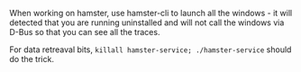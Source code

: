 
When working on hamster, use hamster-cli to launch all the windows - it will
detected that you are running uninstalled and will not call the windows via
D-Bus so that you can see all the traces.

For data retreaval bits, ```killall hamster-service; ./hamster-service``` should
do the trick.
